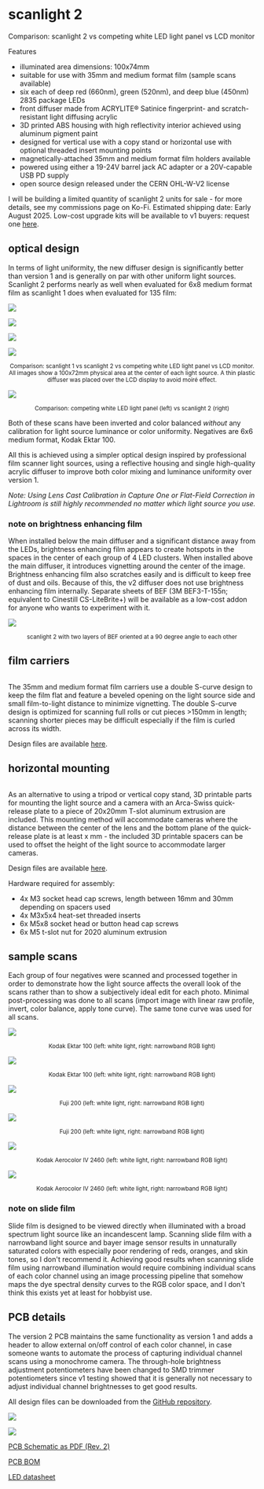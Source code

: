 # scanlight 2

Comparison: scanlight 2 vs competing white LED light panel vs LCD monitor

Features
* illuminated area dimensions: 100x74mm
* suitable for use with 35mm and medium format film (sample scans available)
* six each of deep red (660nm), green (520nm), and deep blue (450nm) 2835 package LEDs
* front diffuser made from ACRYLITE® Satinice fingerprint- and scratch-resistant light diffusing acrylic
* 3D printed ABS housing with high reflectivity interior achieved using aluminum pigment paint
* designed for vertical use with a copy stand or horizontal use with optional threaded insert mounting points
* magnetically-attached 35mm and medium format film holders available
* powered using either a 19-24V barrel jack AC adapter or a 20V-capable USB PD supply
* open source design released under the CERN OHL-W-V2 license

I will be building a limited quantity of scanlight 2 units for sale - for more details, see my commissions page on Ko-Fi. Estimated shipping date: Early August 2025. Low-cost upgrade kits will be available to v1 buyers: request one [here]().

## optical design

In terms of light uniformity, the new diffuser design is significantly better than version 1 and is generally on par with other uniform light sources. Scanlight 2 performs nearly as well when evaluated for 6x8 medium format film as scanlight 1 does when evaluated for 135 film:

![](<data/plots/luminance_plot_scanlight v2.png>)

![](<data/plots/luminance_plot_scanlight v1.png>)

![](<data/plots/luminance_plot_competing white LED panel.png>)

![](<data/plots/luminance_plot_center of 15 inch LCD display.png>)

<p align="center"><small>Comparison: scanlight 1 vs scanlight 2 vs competing white LED light panel vs LCD monitor. All images show a 100x72mm physical area at the center of each light source. A thin plastic diffuser was placed over the LCD display to avoid moiré effect.</small></p>

![](images/scan_comparison_ektar_2.jpg)

<p align="center"><small>Comparison: competing white LED light panel (left) vs scanlight 2 (right)</small></p>

Both of these scans have been inverted and color balanced *without* any calibration for light source luminance or color uniformity. Negatives are 6x6 medium format, Kodak Ektar 100.

All this is achieved using a simpler optical design inspired by professional film scanner light sources, using a reflective housing and single high-quality acrylic diffuser to improve both color mixing and luminance uniformity over version 1.

*Note: Using Lens Cast Calibration in Capture One or Flat-Field Correction in Lightroom is still highly recommended no matter which light source you use.*

### note on brightness enhancing film

When installed below the main diffuser and a significant distance away from the LEDs, brightness enhancing film appears to create hotspots in the spaces in the center of each group of 4 LED clusters. When installed above the main diffuser, it introduces vignetting around the center of the image. Brightness enhancing film also scratches easily and is difficult to keep free of dust and oils. Because of this, the v2 diffuser does not use brightness enhancing film internally. Separate sheets of BEF (3M BEF3-T-155n; equivalent to Cinestill CS-LiteBrite+) will be available as a low-cost addon for anyone who wants to experiment with it.

![](<data/plots/luminance_plot_scanlight v2 with BEF.png>)

<p align="center"><small>scanlight 2 with two layers of BEF oriented at a 90 degree angle to each other</small></p>

## film carriers

![]()

The 35mm and medium format film carriers use a double S-curve design to keep the film flat and feature a beveled opening on the light source side and small film-to-light distance to minimize vignetting. The double S-curve design is optimized for scanning full rolls or cut pieces >150mm in length; scanning shorter pieces may be difficult especially if the film is curled across its width.

Design files are available [here](https://github.com/jackw01/scanlight/3d/film_carriers).

## horizontal mounting

![]()

As an alternative to using a tripod or vertical copy stand, 3D printable parts for mounting the light source and a camera with an Arca-Swiss quick-release plate to a piece of 20x20mm T-slot aluminum extrusion are included. This mounting method will accommodate cameras where the distance between the center of the lens and the bottom plane of the quick-release plate is at least x mm - the included 3D printable spacers can be used to offset the height of the light source to accommodate larger cameras.

Design files are available [here](https://github.com/jackw01/scanlight/3d/horizontal).

Hardware required for assembly:
* 4x M3 socket head cap screws, length between 16mm and 30mm depending on spacers used
* 4x M3x5x4 heat-set threaded inserts
* 6x M5x8 socket head or button head cap screws
* 6x M5 t-slot nut for 2020 aluminum extrusion

## sample scans

Each group of four negatives were scanned and processed together in order to demonstrate how the light source affects the overall look of the scans rather than to show a subjectively ideal edit for each photo. Minimal post-processing was done to all scans (import image with linear raw profile, invert, color balance, apply tone curve). The same tone curve was used for all scans.

![](images/scan_comparison_ektar_1.jpg)

<p align="center"><small>Kodak Ektar 100 (left: white light, right: narrowband RGB light)</small></p>

![](images/scan_comparison_ektar_3.jpg)

<p align="center"><small>Kodak Ektar 100 (left: white light, right: narrowband RGB light)</small></p>

![](images/scan_comparison_fuji200_1.jpg)

<p align="center"><small>Fuji 200 (left: white light, right: narrowband RGB light)</small></p>

![](images/scan_comparison_fuji200_2.jpg)

<p align="center"><small>Fuji 200 (left: white light, right: narrowband RGB light)</small></p>

![](images/scan_comparison_aerocolor_1.jpg)

<p align="center"><small>Kodak Aerocolor IV 2460 (left: white light, right: narrowband RGB light)</small></p>

![](images/scan_comparison_aerocolor_2.jpg)

<p align="center"><small>Kodak Aerocolor IV 2460 (left: white light, right: narrowband RGB light)</small></p>

### note on slide film

Slide film is designed to be viewed directly when illuminated with a broad spectrum light source like an incandescent lamp. Scanning slide film with a narrowband light source and bayer image sensor results in unnaturally saturated colors with especially poor rendering of reds, oranges, and skin tones, so I don't recommend it. Achieving good results when scanning slide film using narrowband illumination would require combining individual scans of each color channel using an image processing pipeline that somehow maps the dye spectral density curves to the RGB color space, and I don't think this exists yet at least for hobbyist use.

## PCB details

The version 2 PCB maintains the same functionality as version 1 and adds a header to allow external on/off control of each color channel, in case someone wants to automate the process of capturing individual channel scans using a monochrome camera. The through-hole brightness adjustment potentiometers have been changed to SMD trimmer potentiometers since v1 testing showed that it is generally not necessary to adjust individual channel brightnesses to get good results.

All design files can be downloaded from the [GitHub repository](https://github.com/jackw01/scanlight/pcb_v2).

![](images/pcb_r2.png)

![](images/pcb_cad_r2.png)

[PCB Schematic as PDF (Rev. 2)](pcb_r2/scanlight_schematic_r2_20250328.pdf)

[PCB BOM](pcb_r2/scanlight_bom_r2_20250328.csv)

[LED datasheet](https://downloads.cree-led.com/files/ds/j/JSeries-2835-Color.pdf)

